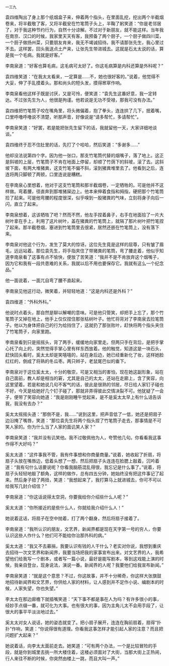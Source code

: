     一三九 

   袁四维陶出了身上那个纸烟盒子来，伸着两个指头，在里面乱挖，挖出两个半截烟卷来，将半截敬了客，又将半截安在竹笔筒子头上，半鞠了躬笑道：“你是老邻居了，对于我这种节约行为，自然十分谅解。不过对于新朋友，就不能这样。当年我在南京、汉口的时候，我家里天天有客，我预备了两个厨子，一个厨子做四川菜，一个厨子做扬州菜，只要朋友肯来，我无不竭诚招待。我不请那张先生，我心里过不去。这样罢，回头我送点土产来，让张先生带进城去。这就是石太太说的话，算是我一个毛病。我就是好客。”

   李南泉道：“好客也算毛病，这毛病可太好了。你这毛病算是内科还算是外科呢？”

   袁四维笑道：“在我太太看来，一定算是……不，她也很好客的。”说着，他觉得不大妥，伸了手乱摸着头。那和尚头的短头发，摸得窸窣作响。

   李南泉看他这样子既是讨厌，又是可怜，便笑道：“袁先生这番好意，我一定转达。不过张先生为人，他很是拘谨。他若说是无功不受禄，那我可没有办法。”

   袁四维把竹笔筒子咬在嘴角里，将头微偏着，抱了拳头，连连拱了几下，抿着嘴，口里呼噜呼噜说不清楚，听那声音，好像说是“请多帮忙，多请帮忙”。

   李南泉笑道：“好罢，若是能把张先生留下的话，我就留他一天，大家详细地谈谈。”

   袁四维终于忍不住肚里的话，先打了个哈哈，然后笑道：“多谢多……”

   他却没法说第四个字。因为他一张口，那支竹笔筒代替的烟嘴子，落了地上。这正是斜坡的上层，竹笔筒子不肯在地面上停留，却顺了竹荫下的斜坡，滚了去。这斜坡下面，有两大堆猪粪，这支竹笔不偏不斜，滚到猪粪堆里去了。他看到之后，连连将两只脚顿了两顿，口里连说是糟糕。

   在李南泉心里想着，他对于这支竹笔筒和那半截烟卷，一定牺牲的。可是他并不这样做。弯着腰，径直奔到那堆猪屎边上。他本来伸着食指和拇指，硬把那个竹笔筒捡了起来。可是他弯腰的程度很深，似乎嗅到一股猪粪的气味，立刻将身子向后一闪，直立了起来。

   李南泉想着，这该牺牲了吧？然而不然，他左手捏着鼻子，右手在地面拾了一片大树叶拿在手上，利用了这片树叶，盖在猪粪的竹笔筒上，就隔了那片树叶把竹笔捏了起来。那半截卷烟，塞进到竹笔筒里去很紧，居然还嵌在竹笔筒上，没有落下来。

   李南泉对他这个行为，发生了莫大的惊讶。这位先生竟是这样的屈尊，只有皱了眉毛，远远站着。那位袁先生，将手指夹住了带猪粪的笔筒，弯了腰走着，他似乎知道李南泉看了这事有点不愉快，便放了苦笑道：“我并不是不肯放弃这个烟嘴子，因为它和我有一段共患难的关系，我就以后不用也要保存它。我就有这么一个纪念品。”

   他一面说着，一面兀自弯了腰不直起来。

   李南泉见他这行动，微笑着，并轻轻地道：“这是内科还是外科？”

   袁四维道：“外科外科。”

   他说时点着头，那自然是聊以解嘲的意味。可是他只管笑，却把手上忘了，那个竹笔筒子又掉在地上，他手上仅仅捏住那张枯树叶子。他忙将背对了李南泉去捡笔筒子。他以为身体把自己的行为给挡住了，这就扔了那张败叶，赶快将两个指头夹住了竹笔筒子，向家里跑。

   李南泉看到只是摇摇头，背了两手，缓缓地向家里走。但两只手在背后，是把手掌心托了向上的，突然觉得手掌心里有样东西放着。他的触觉，知道这是一块石头，赶快回头看时，奚太太却是笑嘻嘻的，站在身后边，她已经重新化了妆，这样她脸红红的，倒成了将熟的冬瓜枣。两只辫子，老鼠尾巴似的垂下。

   李南泉对于这位奚太太，十分的敬崇，可是又相当的害怕，现在她这副形象，站在自己面前，教人却是相当的窘，尤其是自己的太太，还站在走廊上，含了笑容，向这里望着。若是和她说几句不客气的话，彼此是很熟的邻居，尽日给人家钉子碰也不好，今天是给她好几个钉子碰了，那就非弄得彼此交情决裂不可。他犹疑了一会子，便带了笑容向她道：“我是刚刚睡午觉起来，是不是奚太太早上有什么话告诉我，我没有去办？”

   奚太太摇摇头道：“那倒不是，我……”说到这里，把声音低了一低，她还是把扇子边沿掩了嘴唇，笑道：“那位袁先生将两个指头捏了竹笔筒子走去，那事情是不可笑人家的。你为什么当了人家的面讥笑人家？”

   李南泉笑道：“我并没有讥笑他。我不过敬佩他为人，夸赞他几句。你看看我这事作得不大好吗？”

   奚太太道：“这件事我不管，我有件事想和你商量商量。”说着，她收起了折扇，将扇子头放在嘴唇边，低着头想了一想，然后把扇子头连连在脸腮上敲着，沉吟着道：“我有句什么话要说呢？你看我脑筋混乱得很，我忘记是什么事了。”说着，将扇子头轻轻地敲了额角，这样的做作，总有四五分钟，她始终没有把这件事记了起来。然后身子扭了两扭，笑道：“我想起来了，我打算马上就进城去，你可不可以给我写几封介绍信？”

   李南泉道：“你这话说得太空洞，你要我给你介绍些什么人呢？”

   奚太太道：“你所接近的是些什么人，你就给我介绍什么人！”

   她说着这话，将扇子在空中抛着，打了两个翻身，然后将扇子接着了。

   李南泉道：“我所认识的朋友，文艺界，新闻界都是现在天字第一号的穷人，你要认识这些人作什么？他们可不能给你治那外科的病。”

   奚太太道：“我又不去募捐，我要认识有钱的人干什么？老实对你说，我想到重庆去招待一次文艺界和新闻界，我要当场把我的家事宣布出来。对文艺界的人，我希望他们给我写一个剧本，或者写一篇小说，最好是能写剧本，等到这戏能上演的时候，我亲自登台，现身说法，演说一番。新闻界的人呢？我要他们给我宣布新闻。”

   李南泉笑道：“就是这个意思？不过，你这故事，并不十分稀奇，你这样大张旗鼓地招待新闻界和文艺界，你供给人家的材料，让人感到并不足作小说、编剧本的时候，人家失望，你也失望。”

   李太太在那边廊檐下就插嘴笑道：“天下事不都是事在人为吗？有许多很小的事，经妙手点缀一番，就可化为大事。也有很大的事，因为主角儿太不会用手段了，让很大的事平平淡淡地过去。”

   奚太太对女人说话，她的姿态就变了。把小扇子展开，连连在胸前扇着，扇得“扑扑”作响，笑道：“你说得很有道理。你看我这事怎样才能引起人家的注意？而且把问题扩大起来？”

   她说着话，向李太太面前走去。她笑道：“可有两个办法，一个是比较冒险的手段，就是你到城里去挑一所大楼住着，这楼必须面对了大街，当那大街上正热闹，行人来往不断的时候，你突然由楼上一跳，而且大叫一声。”

